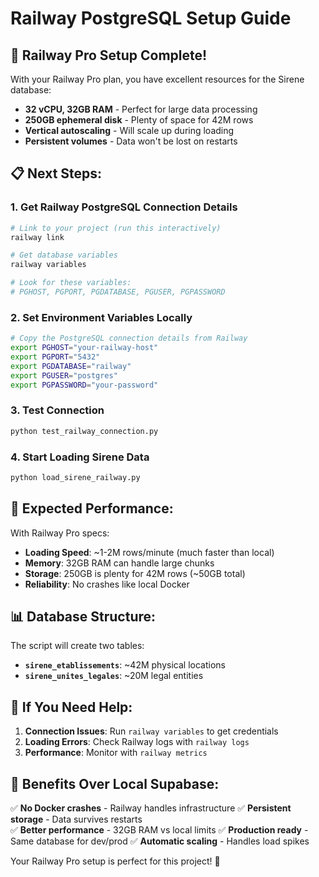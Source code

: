 # Railway PostgreSQL Setup Guide

## 🚀 **Railway Pro Setup Complete!**

With your Railway Pro plan, you have excellent resources for the Sirene database:
- **32 vCPU, 32GB RAM** - Perfect for large data processing
- **250GB ephemeral disk** - Plenty of space for 42M rows
- **Vertical autoscaling** - Will scale up during loading
- **Persistent volumes** - Data won't be lost on restarts

## 📋 **Next Steps:**

### **1. Get Railway PostgreSQL Connection Details**
```bash
# Link to your project (run this interactively)
railway link

# Get database variables
railway variables

# Look for these variables:
# PGHOST, PGPORT, PGDATABASE, PGUSER, PGPASSWORD
```

### **2. Set Environment Variables Locally**
```bash
# Copy the PostgreSQL connection details from Railway
export PGHOST="your-railway-host"
export PGPORT="5432"
export PGDATABASE="railway"
export PGUSER="postgres"
export PGPASSWORD="your-password"
```

### **3. Test Connection**
```bash
python test_railway_connection.py
```

### **4. Start Loading Sirene Data**
```bash
python load_sirene_railway.py
```

## 🎯 **Expected Performance:**

With Railway Pro specs:
- **Loading Speed**: ~1-2M rows/minute (much faster than local)
- **Memory**: 32GB RAM can handle large chunks
- **Storage**: 250GB is plenty for 42M rows (~50GB total)
- **Reliability**: No crashes like local Docker

## 📊 **Database Structure:**

The script will create two tables:
- **`sirene_etablissements`**: ~42M physical locations
- **`sirene_unites_legales`**: ~20M legal entities

## 🔧 **If You Need Help:**

1. **Connection Issues**: Run `railway variables` to get credentials
2. **Loading Errors**: Check Railway logs with `railway logs`
3. **Performance**: Monitor with `railway metrics`

## 🎉 **Benefits Over Local Supabase:**

✅ **No Docker crashes** - Railway handles infrastructure
✅ **Persistent storage** - Data survives restarts  
✅ **Better performance** - 32GB RAM vs local limits
✅ **Production ready** - Same database for dev/prod
✅ **Automatic scaling** - Handles load spikes

Your Railway Pro setup is perfect for this project! 🚀
